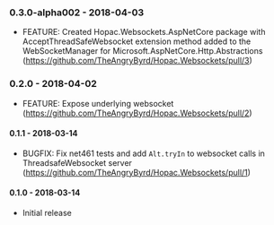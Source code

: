 ### 0.3.0-alpha002 - 2018-04-03
* FEATURE: Created Hopac.Websockets.AspNetCore package with AcceptThreadSafeWebsocket extension method added to the WebSocketManager for Microsoft.AspNetCore.Http.Abstractions (https://github.com/TheAngryByrd/Hopac.Websockets/pull/3)

### 0.2.0 - 2018-04-02
* FEATURE: Expose underlying websocket (https://github.com/TheAngryByrd/Hopac.Websockets/pull/2)

#### 0.1.1 - 2018-03-14
* BUGFIX: Fix net461 tests and add `Alt.tryIn` to websocket calls in ThreadsafeWebsocket server (https://github.com/TheAngryByrd/Hopac.Websockets/pull/1)

#### 0.1.0 - 2018-03-14
* Initial release
